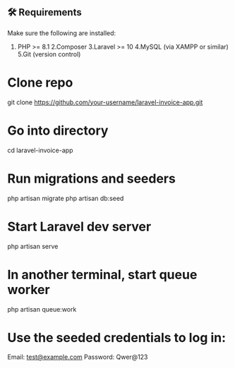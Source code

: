 ## 🛠 Requirements

Make sure the following are installed:

1. PHP >= 8.1
2.Composer
3.Laravel >= 10
4.MySQL (via XAMPP or similar)
5.Git (version control)


# Clone repo
git clone https://github.com/your-username/laravel-invoice-app.git

# Go into directory
cd laravel-invoice-app

# Run migrations and seeders
php artisan migrate
php artisan db:seed 

# Start Laravel dev server
php artisan serve

# In another terminal, start queue worker
php artisan queue:work

# Use the seeded credentials to log in:
Email:    test@example.com
Password: Qwer@123


